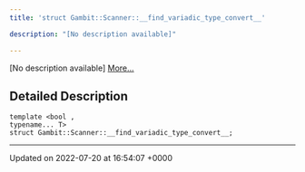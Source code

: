 ```yaml
---
title: 'struct Gambit::Scanner::__find_variadic_type_convert__'

description: "[No description available]"

---
```









[No description available] [More...](#detailed-description)

## Detailed Description

```
template <bool ,
typename... T>
struct Gambit::Scanner::__find_variadic_type_convert__;
```

-------------------------------

Updated on 2022-07-20 at 16:54:07 +0000